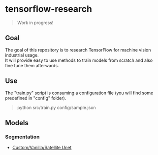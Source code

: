 # tensorflow-research

> Work in progress!

## Goal

The goal of this repository is to research TensorFlow for machine vision industrial usage. <br/>
It will provide easy to use methods to train models from scratch and also fine tune them afterwards.

## Use

The "train.py" script is consuming a configuration file (you will find some predefined in "config" folder).

> python src/train.py config/sample.json

## Models
### Segmentation
- [Custom/Vanilla/Satellite Unet](https://github.com/karolzak/keras-unet)
